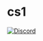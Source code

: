 # cs1

[![Discord](https://img.shields.io/discord/384870460640329728.svg?logo=discord)](https://discord.gg/G2kxrnU)